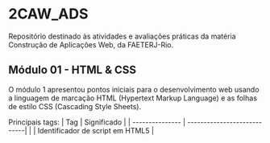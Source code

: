 # 2CAW_ADS
Repositório destinado às atividades e avaliações práticas da matéria Construção de Aplicações Web, da FAETERJ-Rio.



## Módulo 01 - HTML & CSS
O módulo 1 apresentou pontos iniciais para o desenvolvimento web usando a linguagem de marcação HTML (Hypertext Markup Language) e as folhas de estilo CSS (Cascading Style Sheets).

Principais tags:
| Tag | Significado |
| --------------- | ----------------------------|
| <!DOCTYPE html> | Identificador de script em HTML5 |
